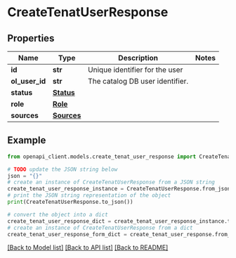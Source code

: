 # CreateTenatUserResponse


## Properties

Name | Type | Description | Notes
------------ | ------------- | ------------- | -------------
**id** | **str** | Unique identifier for the user | 
**ol_user_id** | **str** | The catalog DB user identifier. | 
**status** | [**Status**](Status.md) |  | 
**role** | [**Role**](Role.md) |  | 
**sources** | [**Sources**](Sources.md) |  | 

## Example

```python
from openapi_client.models.create_tenat_user_response import CreateTenatUserResponse

# TODO update the JSON string below
json = "{}"
# create an instance of CreateTenatUserResponse from a JSON string
create_tenat_user_response_instance = CreateTenatUserResponse.from_json(json)
# print the JSON string representation of the object
print(CreateTenatUserResponse.to_json())

# convert the object into a dict
create_tenat_user_response_dict = create_tenat_user_response_instance.to_dict()
# create an instance of CreateTenatUserResponse from a dict
create_tenat_user_response_form_dict = create_tenat_user_response.from_dict(create_tenat_user_response_dict)
```
[[Back to Model list]](../README.md#documentation-for-models) [[Back to API list]](../README.md#documentation-for-api-endpoints) [[Back to README]](../README.md)


